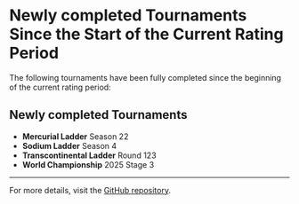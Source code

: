 # Newly completed Tournaments Since the Start of the Current Rating Period

The following tournaments have been fully completed since the beginning of the current rating period:

## Newly completed Tournaments

- **Mercurial Ladder** Season 22
- **Sodium Ladder** Season 4
- **Transcontinental Ladder** Round 123
- **World Championship** 2025 Stage 3

---

For more details, visit the [GitHub repository](https://github.com/ausberg/tta_ratings_dev).
